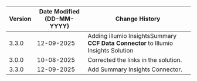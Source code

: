 | **Version** | **Date Modified (DD-MM-YYYY)** | **Change History**                                  |
|-------------|--------------------------------|-----------------------------------------------------|
| 3.3.0       | 12-09-2025                     | Adding iIlumio InsightsSummary **CCF Data Connector** to Illumio Insights Solution |
| 3.0.0       | 10-08-2025                     | Corrected the links in the solution.  	             |  
| 3.3.0       | 12-09-2025                     | Add Summary Insights Connector.      	             |  

